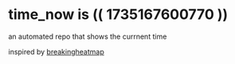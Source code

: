 # time_now is (( 1735167600770 ))

an automated repo that shows the currnent time

inspired by [breakingheatmap](https://github.com/breakingheatmap/breakingheatmap)